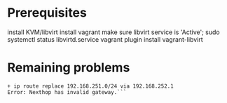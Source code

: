 # Prerequisites
install KVM/libvirt
install vagrant
make sure libvirt service is 'Active'; sudo systemctl status libvirtd.service
vagrant plugin install vagrant-libvirt





# Remaining problems
```root@ubuntu1804:/home/vagrant# kubectl -n omec logs spgwu-0 bess-init
+ ip route replace 192.168.251.0/24 via 192.168.252.1
Error: Nexthop has invalid gateway.```
